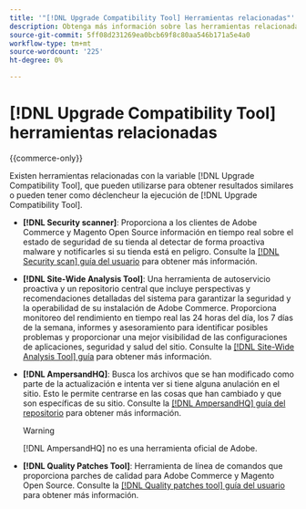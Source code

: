 ```yaml
---
title: '"[!DNL Upgrade Compatibility Tool] Herramientas relacionadas"'
description: Obtenga más información sobre las herramientas relacionadas con [!DNL Upgrade Compatibility Tool] en su proyecto de Adobe Commerce.
source-git-commit: 5ff08d231269ea0bcb69f8c80aa546b171a5e4a0
workflow-type: tm+mt
source-wordcount: '225'
ht-degree: 0%

---
```



# [!DNL Upgrade Compatibility Tool] herramientas relacionadas

{{commerce-only}}

Existen herramientas relacionadas con la variable [!DNL Upgrade Compatibility Tool], que pueden utilizarse para obtener resultados similares o pueden tener como déclencheur la ejecución de [!DNL Upgrade Compatibility Tool].

- **[!DNL Security scanner]**: Proporciona a los clientes de Adobe Commerce y Magento Open Source información en tiempo real sobre el estado de seguridad de su tienda al detectar de forma proactiva malware y notificarles si su tienda está en peligro. Consulte la [[!DNL Security scan] guía del usuario](https://docs.magento.com/user-guide/magento/security-scan.html) para obtener más información.

- **[!DNL Site-Wide Analysis Tool]**: Una herramienta de autoservicio proactiva y un repositorio central que incluye perspectivas y recomendaciones detalladas del sistema para garantizar la seguridad y la operabilidad de su instalación de Adobe Commerce. Proporciona monitoreo del rendimiento en tiempo real las 24 horas del día, los 7 días de la semana, informes y asesoramiento para identificar posibles problemas y proporcionar una mejor visibilidad de las configuraciones de aplicaciones, seguridad y salud del sitio. Consulte la [[!DNL Site-Wide Analysis Tool] guía](https://experienceleague.adobe.com/docs/commerce-operations/tools/site-wide-analysis-tool/intro.html?lang=en) para obtener más información.

- **[!DNL AmpersandHQ]**: Busca los archivos que se han modificado como parte de la actualización e intenta ver si tiene alguna anulación en el sitio. Esto le permite centrarse en las cosas que han cambiado y que son específicas de su sitio. Consulte la [[!DNL AmpersandHQ] guía del repositorio](https://github.com/AmpersandHQ) para obtener más información.

   >[!WARNING]
   >
   >[!DNL AmpersandHQ] no es una herramienta oficial de Adobe.

- **[!DNL Quality Patches Tool]**: Herramienta de línea de comandos que proporciona parches de calidad para Adobe Commerce y Magento Open Source. Consulte la [[!DNL Quality patches tool] guía del usuario](https://devdocs.magento.com/quality-patches/tool.html) para obtener más información.
